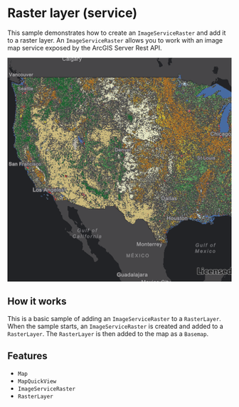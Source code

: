 # Raster layer (service)

This sample demonstrates how to create an `ImageServiceRaster` and add it to a raster 
layer. An `ImageServiceRaster` allows you to work with an image map service exposed by the ArcGIS Server Rest API.

![](screenshot.png)

## How it works
This is a basic sample of adding an `ImageServiceRaster` to a `RasterLayer`.  When the sample starts, an `ImageServiceRaster` is created and added to a `RasterLayer`.  The `RasterLayer` is then added to the map as a `Basemap`.

## Features
- `Map`
- `MapQuickView`
- `ImageServiceRaster`
- `RasterLayer`
